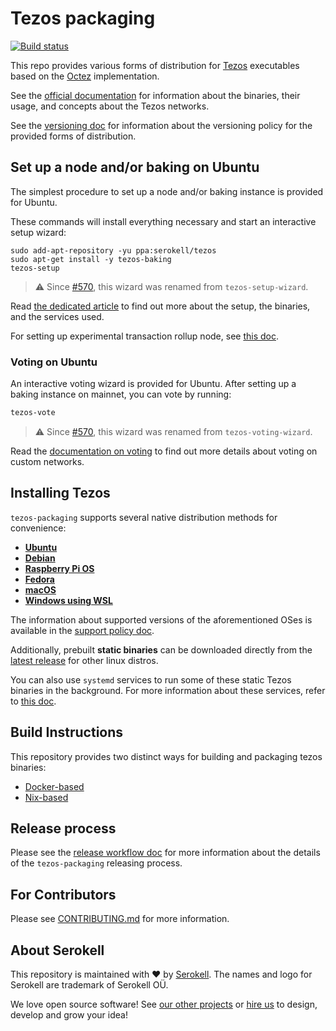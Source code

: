 <!--
   - SPDX-FileCopyrightText: 2022 Oxhead Alpha
   -
   - SPDX-License-Identifier: LicenseRef-MIT-OA
   -->

# Tezos packaging

[![Build status](https://badge.buildkite.com/e899e9e54babcd14139e3bd4381bad39b5d680e08e7b7766d4.svg?branch=master)](https://buildkite.com/serokell/tezos-packaging)

This repo provides various forms of distribution for [Tezos](http://tezos.gitlab.io/) executables based on the [Octez](https://gitlab.com/tezos/tezos) implementation.

See the [official documentation](http://tezos.gitlab.io/introduction/howtouse.html)
for information about the binaries, their usage, and concepts about the Tezos networks.

See the [versioning doc](./docs/versioning.md) for information about the versioning
policy for the provided forms of distribution.

## Set up a node and/or baking on Ubuntu

The simplest procedure to set up a node and/or baking instance is provided for Ubuntu.

These commands will install everything necessary and start an interactive
setup wizard:
```
sudo add-apt-repository -yu ppa:serokell/tezos
sudo apt-get install -y tezos-baking
tezos-setup
```
> :warning: Since [#570](https://github.com/serokell/tezos-packaging/pull/570), this wizard was renamed from `tezos-setup-wizard`.


Read [the dedicated article](./docs/baking.md) to find out more about the setup,
the binaries, and the services used.

For setting up experimental transaction rollup node, see [this doc](./docs/tx-rollup.md).

### Voting on Ubuntu

An interactive voting wizard is provided for Ubuntu. After setting up a baking instance
on mainnet, you can vote by running:

```bash
tezos-vote
```
> :warning: Since [#570](https://github.com/serokell/tezos-packaging/pull/570), this wizard was renamed from `tezos-voting-wizard`.


Read the [documentation on voting](./docs/voting.md) to find out more details about
voting on custom networks.

## Installing Tezos

`tezos-packaging` supports several native distribution methods for convenience:

- [**Ubuntu**](./docs/ubuntu.md)
- [**Debian**](./docs/ubuntu.md#debian)
- [**Raspberry Pi OS**](./docs/ubuntu.md#raspberry)
- [**Fedora**](./docs/fedora.md)
- [**macOS**](./docs/macos.md)
- [**Windows using WSL**](./docs/ubuntu.md#wsl)

The information about supported versions of the aforementioned OSes is available in the [support policy doc](./docs/support-policy.md).

Additionally, prebuilt **static binaries** can be downloaded directly from the
[latest release](https://github.com/serokell/tezos-packaging/releases/latest)
for other linux distros.

You can also use `systemd` services to run some of these static Tezos binaries
in the background.
For more information about these services, refer to [this doc](./docs/systemd.md#generic-linux).

## Build Instructions

This repository provides two distinct ways for building and packaging tezos binaries:
* [Docker-based](./docker/README.md)
* [Nix-based](./nix/README.md)

## Release process

Please see the [release workflow doc](./docs/release-workflow.md) for more information about the details of the `tezos-packaging`
releasing process.

## For Contributors

Please see [CONTRIBUTING.md](.github/CONTRIBUTING.md) for more information.

## About Serokell

This repository is maintained with ❤️ by [Serokell](https://serokell.io/).
The names and logo for Serokell are trademark of Serokell OÜ.

We love open source software! See [our other projects](https://serokell.io/community?utm_source=github)
or [hire us](https://serokell.io/hire-us?utm_source=github) to design, develop and grow your idea!
